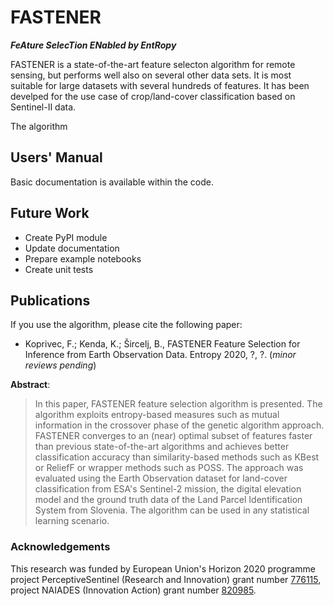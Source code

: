 # FASTENER
___FeAture SelecTion ENabled by EntRopy___

FASTENER is a state-of-the-art feature selecton algorithm for remote sensing, but performs well also on several other data sets. It is most suitable for large datasets with several hundreds of features. It has been develped for the use case of crop/land-cover classification based on Sentinel-II data.

The algorithm

## Users' Manual
Basic documentation is available within the code.

## Future Work

* Create PyPI module
* Update documentation
* Prepare example notebooks
* Create unit tests

## Publications

If you use the algorithm, please cite the following paper:

* Koprivec, F.; Kenda, K.; Šircelj, B., FASTENER Feature Selection for Inference from Earth Observation Data. Entropy 2020, ?, ?. (_minor reviews pending_)

__Abstract__:

> In this paper, FASTENER feature selection algorithm is presented.
    The algorithm exploits entropy-based measures such as mutual information in the crossover phase of the genetic algorithm approach.
    FASTENER converges to an (near) optimal subset of features faster than previous state-of-the-art algorithms and achieves better classification accuracy than similarity-based methods such as KBest or ReliefF or wrapper methods such as POSS.
    The approach was evaluated using the Earth Observation dataset for land-cover classification from ESA's Sentinel-2 mission, the digital elevation model and the ground truth data of the Land Parcel Identification System from Slovenia.
    The algorithm can be used in any statistical learning scenario.


### Acknowledgements
This research was funded by European Union's Horizon 2020 programme project PerceptiveSentinel (Research and Innovation) grant number [776115](https://cordis.europa.eu/project/id/776115), project NAIADES (Innovation Action) grant number [820985](https://cordis.europa.eu/project/id/820985).